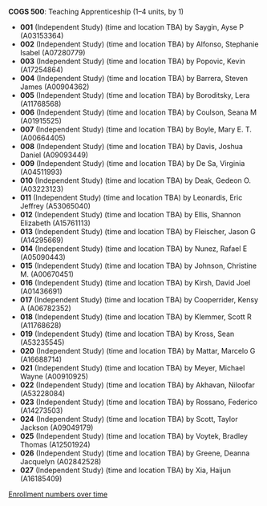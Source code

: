 **COGS 500**: Teaching Apprenticeship (1–4 units, by 1)

- **001** (Independent Study) (time and location TBA) by Saygin, Ayse P (A03153364)
- **002** (Independent Study) (time and location TBA) by Alfonso, Stephanie Isabel (A07280779)
- **003** (Independent Study) (time and location TBA) by Popovic, Kevin (A17254864)
- **004** (Independent Study) (time and location TBA) by Barrera, Steven James (A00904362)
- **005** (Independent Study) (time and location TBA) by Boroditsky, Lera (A11768568)
- **006** (Independent Study) (time and location TBA) by Coulson, Seana M (A01915525)
- **007** (Independent Study) (time and location TBA) by Boyle, Mary E. T. (A00664405)
- **008** (Independent Study) (time and location TBA) by Davis, Joshua Daniel (A09093449)
- **009** (Independent Study) (time and location TBA) by De Sa, Virginia (A04511993)
- **010** (Independent Study) (time and location TBA) by Deak, Gedeon O. (A03223123)
- **011** (Independent Study) (time and location TBA) by Leonardis, Eric Jeffrey (A53065040)
- **012** (Independent Study) (time and location TBA) by Ellis, Shannon Elizabeth (A15761113)
- **013** (Independent Study) (time and location TBA) by Fleischer, Jason G (A14295669)
- **014** (Independent Study) (time and location TBA) by Nunez, Rafael E (A05090443)
- **015** (Independent Study) (time and location TBA) by Johnson, Christine M. (A00670451)
- **016** (Independent Study) (time and location TBA) by Kirsh, David Joel (A01436691)
- **017** (Independent Study) (time and location TBA) by Cooperrider, Kensy A (A06782352)
- **018** (Independent Study) (time and location TBA) by Klemmer, Scott R (A11768628)
- **019** (Independent Study) (time and location TBA) by Kross, Sean (A53235545)
- **020** (Independent Study) (time and location TBA) by Mattar, Marcelo G (A16688714)
- **021** (Independent Study) (time and location TBA) by Meyer, Michael Wayne (A00910925)
- **022** (Independent Study) (time and location TBA) by Akhavan, Niloofar (A53228084)
- **023** (Independent Study) (time and location TBA) by Rossano, Federico (A14273503)
- **024** (Independent Study) (time and location TBA) by Scott, Taylor Jackson (A09049179)
- **025** (Independent Study) (time and location TBA) by Voytek, Bradley Thomas (A12501924)
- **026** (Independent Study) (time and location TBA) by Greene, Deanna Jacquelyn (A02842528)
- **027** (Independent Study) (time and location TBA) by Xia, Haijun (A16185409)

[Enrollment numbers over time](./COGS500.tsv)
